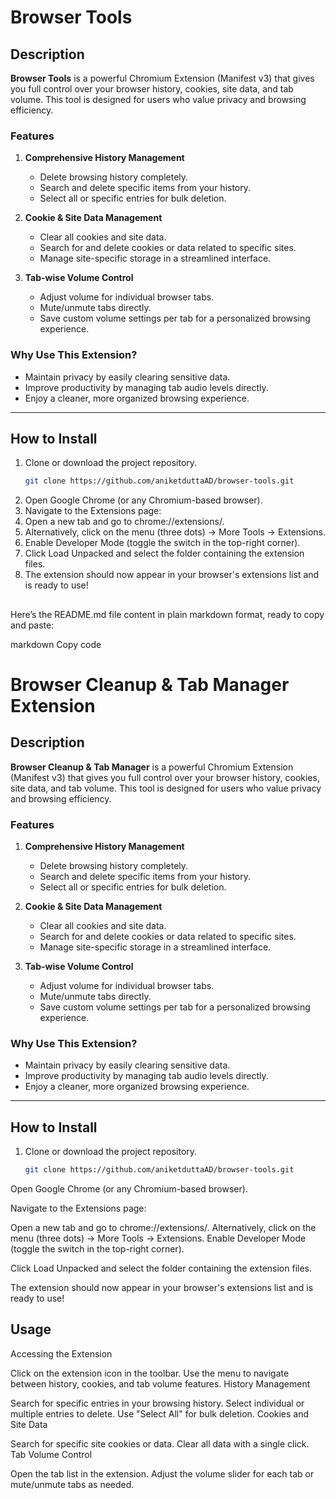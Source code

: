 # Browser Tools  

## Description  

**Browser Tools** is a powerful Chromium Extension (Manifest v3) that gives you full control over your browser history, cookies, site data, and tab volume. This tool is designed for users who value privacy and browsing efficiency.  

### Features  
1. **Comprehensive History Management**  
   - Delete browsing history completely.  
   - Search and delete specific items from your history.  
   - Select all or specific entries for bulk deletion.  

2. **Cookie & Site Data Management**  
   - Clear all cookies and site data.  
   - Search for and delete cookies or data related to specific sites.  
   - Manage site-specific storage in a streamlined interface.  

3. **Tab-wise Volume Control**  
   - Adjust volume for individual browser tabs.  
   - Mute/unmute tabs directly.  
   - Save custom volume settings per tab for a personalized browsing experience.  

### Why Use This Extension?  
- Maintain privacy by easily clearing sensitive data.  
- Improve productivity by managing tab audio levels directly.  
- Enjoy a cleaner, more organized browsing experience.  

---

## How to Install  

1. Clone or download the project repository.  
   ```bash
   git clone https://github.com/aniketduttaAD/browser-tools.git
2. Open Google Chrome (or any Chromium-based browser).
3. Navigate to the Extensions page:
4. Open a new tab and go to chrome://extensions/.
5. Alternatively, click on the menu (three dots) → More Tools → Extensions.
6. Enable Developer Mode (toggle the switch in the top-right corner).
7. Click Load Unpacked and select the folder containing the extension files.
8. The extension should now appear in your browser's extensions list and is ready to use!


##
Here’s the README.md file content in plain markdown format, ready to copy and paste:

markdown
Copy code
# Browser Cleanup & Tab Manager Extension  

## Description  

**Browser Cleanup & Tab Manager** is a powerful Chromium Extension (Manifest v3) that gives you full control over your browser history, cookies, site data, and tab volume. This tool is designed for users who value privacy and browsing efficiency.  

### Features  
1. **Comprehensive History Management**  
   - Delete browsing history completely.  
   - Search and delete specific items from your history.  
   - Select all or specific entries for bulk deletion.  

2. **Cookie & Site Data Management**  
   - Clear all cookies and site data.  
   - Search for and delete cookies or data related to specific sites.  
   - Manage site-specific storage in a streamlined interface.  

3. **Tab-wise Volume Control**  
   - Adjust volume for individual browser tabs.  
   - Mute/unmute tabs directly.  
   - Save custom volume settings per tab for a personalized browsing experience.  

### Why Use This Extension?  
- Maintain privacy by easily clearing sensitive data.  
- Improve productivity by managing tab audio levels directly.  
- Enjoy a cleaner, more organized browsing experience.  

---

## How to Install  

1. Clone or download the project repository.  
   ```bash
   git clone https://github.com/aniketduttaAD/browser-tools.git
Open Google Chrome (or any Chromium-based browser).

Navigate to the Extensions page:

Open a new tab and go to chrome://extensions/.
Alternatively, click on the menu (three dots) → More Tools → Extensions.
Enable Developer Mode (toggle the switch in the top-right corner).

Click Load Unpacked and select the folder containing the extension files.

The extension should now appear in your browser's extensions list and is ready to use!

## Usage
Accessing the Extension

Click on the extension icon in the toolbar.
Use the menu to navigate between history, cookies, and tab volume features.
History Management

Search for specific entries in your browsing history.
Select individual or multiple entries to delete.
Use "Select All" for bulk deletion.
Cookies and Site Data

Search for specific site cookies or data.
Clear all data with a single click.
Tab Volume Control

Open the tab list in the extension.
Adjust the volume slider for each tab or mute/unmute tabs as needed.

